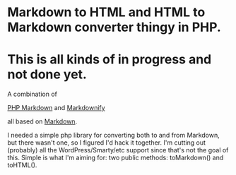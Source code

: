 # Markdown to HTML and HTML to Markdown converter thingy in PHP.
# This is all kinds of in progress and not done yet.

A combination of 

[PHP Markdown](http://michelf.com/projects/php-markdown/)
and
[Markdownify](http://milianw.de/projects/markdownify/)

all based on [Markdown](http://daringfireball.net/projects/markdown/syntax).

I needed a simple php library for converting both to and from Markdown, but there wasn't one, so I figured I'd hack it together. I'm cutting out (probably) all the WordPress/Smarty/etc support since that's not the goal of this. Simple is what I'm aiming for: two public methods: toMarkdown() and toHTML(). 